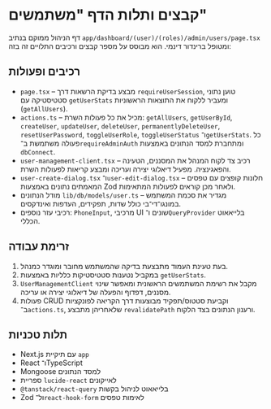 # קבצים ותלות הדף "משתמשים"

דף הניהול ממוקם בנתיב `app/dashboard/(user)/(roles)/admin/users/page.tsx` ומטופל ברינדור דינמי. הוא מבוסס על מספר קבצים ורכיבים התלויים זה בזה:

## רכיבים ופעולות
- `page.tsx` – מבצע בדיקת הרשאות דרך `requireUserSession`, טוען נתוני סטטיסטיקה עם `getUserStats` ומעביר ללקוח את התוצאות הראשוניות (`getAllUsers`).
- `actions.ts` – מכיל את כל פעולות השרת: `getAllUsers`, `getUserById`, `createUser`, `updateUser`, `deleteUser`, `permanentlyDeleteUser`, `resetUserPassword`, `toggleUserRole`, `toggleUserStatus` ו־`getUserStats`. כל פעולה משתמשת ב־`requireAdminAuth` ומתחברת למסד הנתונים באמצעות `dbConnect`.
- `user-management-client.tsx` – רכיב צד לקוח המנהל את המסננים, הטעינה והפאגינציה. מפעיל דיאלוגי יצירה ועריכה ומבצע קריאות לפעולות השרת.
- `user-create-dialog.tsx` ו־`user-edit-dialog.tsx` – חלונות קופצים עם טפסים המאמתים נתונים באמצעות Zod ולאחר מכן קוראים לפעולות המתאימות.
- מודל הנתונים `lib/db/models/user.ts` – מגדיר את סכמת המשתמש במונגו־די־בי כולל שדות, תפקידים, העדפות ואינדקסים.
- רכיבי עזר נוספים: `PhoneInput`, מרכיבי UI שונים ו־`QueryProvider` בלייאאוט הכללי.

## זרימת עבודה
1. בעת טעינת העמוד מתבצעת בדיקה שהמשתמש מחובר ומוגדר כמנהל.
2. במקביל נטענות סטטיסטיקות כלליות באמצעות `getUserStats`.
3. `UserManagementClient` מקבל את רשימת המשתמשים הראשונית ומאפשר שינוי מסננים, דפדוף והפעלה של דיאלוגי יצירה או עריכה.
4. פעולות CRUD וקביעת סטטוס/תפקיד מבוצעות דרך הקריאה לפונקציות ב־`actions.ts`, שלאחריהן מתבצע `revalidatePath` ורענון הנתונים בצד הלקוח.

## תלות טכניות
- Next.js עם תיקיית `app`
- React ו־TypeScript
- Mongoose למסד הנתונים
- ספריית `lucide-react` לאייקונים
- `@tanstack/react-query` בלייאאוט לניהול בקשות
- Zod ול־`react-hook-form` לאימות טפסים

